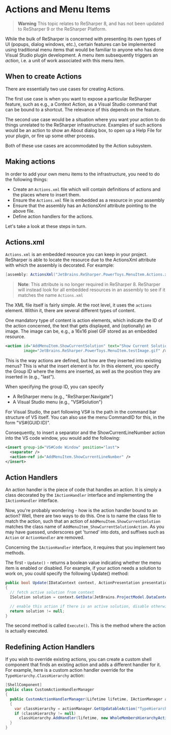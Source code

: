 # Actions and Menu Items

> **Warning** This topic relates to ReSharper 8, and has not been updated to ReSharper 9 or the ReSharper Platform.

While the bulk of ReSharper is concerned with presenting its own types of UI (popups, dialog windows, etc.), certain features can be implemented using traditional menu items that would be familiar to anyone who has done Visual Studio plugin development. A menu item subsequently triggers an _action_, i.e. a unit of work associated with this menu item.

## When to create Actions

There are essentially two use cases for creating Actions.

The first use case is when you want to expose a particular ReSharper feature, such as e.g., a Context Action, as a Visual Studio command that can be bound to a shortcut. The relevance of this depends on the feature.

The second use case would be a situation where you want your action to do things unrelated to the ReSharper infrastructure. Examples of such actions would be an action to show an About dialog box, to open up a Help File for your plugin, or fire up some other process.

Both of these use cases are accommodated by the Action subsystem.

## Making actions

In order to add your own menu items to the infrastructure, you need to do the following things:

* Create an `Actions.xml` file which will contain definitions of actions and the places where to insert them.
* Ensure the `Actions.xml` file is embedded as a resource in your assembly
* Ensure that the assembly has an ActionsXml attribute pointing to the above file.
* Define action handlers for the actions.

Let's take a look at these steps in turn.

## Actions.xml

`Actions.xml` is an embedded resource you can keep in your project. ReSharper is able to locate the resource due to the ActionsXml attribute with which the assembly is decorated. For example:

```cs
[assembly: ActionsXml("JetBrains.ReSharper.PowerToys.MenuItem.Actions.xml")]
```

> **Note**: This attribute is no longer required in ReSharper 8. ReSharper will instead look for all embedded resources in an assembly to see if it matches the name `Actions.xml`

The XML file itself is fairly simple. At the root level, it uses the `actions` element. Within it, there are several different types of content.

One mandatory type of content is action elements, which indicate the ID of the action concerned, the text that gets displayed, and (optionally) an image. The image can be, e.g., a 16x16 pixel GIF stored as an embedded resource.

```xml
<action id="AddMenuItem.ShowCurrentSolution" text="Show Current Solution"
        image="JetBrains.ReSharper.PowerToys.MenuItem.testImage.gif" />
```

This is the way actions are defined, but how are they inserted into existing menus? This is what the insert element is for. In this element, you specify the Group ID where the items are inserted, as well as the position they are inserted in (e.g., "last").

When specifying the group ID, you can specify

* A ReSharper menu (e.g., "ReSharper.Navigate")
* A Visual Studio menu (e.g., "VS#Solution")

For Visual Studio, the part following VS# is the path in the command bar structure of VS itself. You can also use the menu CommandID for this, in the form "VS#(GUID:ID)".

Consequently, to insert a separator and the ShowCurrentLineNumber action into the VS code window, you would add the following:

```xml
<insert group-id="VS#Code Window" position="last">
  <separator />
  <action-ref id="AddMenuItem.ShowCurrentLineNumber" />
</insert>
```

## Action Handlers

An action handler is the piece of code that handles an action. It is simply a class decorated by the `IActionHandler` interface and implementing the `IActionHandler` interface.

Now, you're probably wondering - how is the action handler bound to an action? Well, there are two ways to do this. One is to name the class file to match the action, such that an action of `AddMenuItem.ShowCurrentSolution` matches the class name of `AddMenuItem_ShowCurrentSolutionAction`. As you may have guessed, underscores get 'turned' into dots, and suffixes such as `Action` or `ActionHandler` are removed.

Concerning the `IActionHandler` interface, it requires that you implement two methods.

The first - `Update()` - returns a boolean value indicating whether the menu item is enabled or disabled. For example, if your action needs a solution to work on, you could specify the following Update() method:

```cs
public bool Update(IDataContext context, ActionPresentation presentation, DelegateUpdate nextUpdate)
{
  // fetch active solution from context
  ISolution solution = context.GetData(JetBrains.ProjectModel.DataContext.DataConstants.SOLUTION);

  // enable this action if there is an active solution, disable otherwise
  return solution != null;
}
```

The second method is called `Execute()`. This is the method where the action is actually executed.

## Redefining Action Handlers

If you wish to override existing actions, you can create a custom shell component that finds an existing action and adds a different handler for it. For example, here is a custom action handler override for the `TypeHierarchy.ClassHierarchy` action:

```cs
[ShellComponent]
public class CustomActionHandlerManager
{
  public CustomActionHandlerManager(Lifetime lifetime, IActionManager actionManager)
  {
    var classHierarchy = actionManager.GetUpdatableAction("TypeHierarchy.ClassHierarchy");
    if (classHierarchy != null)
      classHierarchy.AddHandler(lifetime, new WholeMembersHierarchyActions());
  }
}
```

